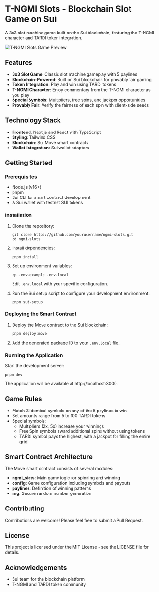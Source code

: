 # T-NGMI Slots - Blockchain Slot Game on Sui

A 3x3 slot machine game built on the Sui blockchain, featuring the T-NGMI character and TARDI token integration.

![T-NGMI Slots Game Preview](public/assets/images/og-image.png)

## Features

- **3x3 Slot Game**: Classic slot machine gameplay with 5 paylines
- **Blockchain-Powered**: Built on Sui blockchain for provably fair gaming
- **Token Integration**: Play and win using TARDI tokens
- **T-NGMI Character**: Enjoy commentary from the T-NGMI character as you play
- **Special Symbols**: Multipliers, free spins, and jackpot opportunities
- **Provably Fair**: Verify the fairness of each spin with client-side seeds

## Technology Stack

- **Frontend**: Next.js and React with TypeScript
- **Styling**: Tailwind CSS
- **Blockchain**: Sui Move smart contracts
- **Wallet Integration**: Sui wallet adapters

## Getting Started

### Prerequisites

- Node.js (v16+)
- pnpm
- Sui CLI for smart contract development
- A Sui wallet with testnet SUI tokens

### Installation

1. Clone the repository:
   ```
   git clone https://github.com/yourusername/ngmi-slots.git
   cd ngmi-slots
   ```

2. Install dependencies:
   ```
   pnpm install
   ```

3. Set up environment variables:
   ```
   cp .env.example .env.local
   ```
   Edit `.env.local` with your specific configuration.

4. Run the Sui setup script to configure your development environment:
   ```
   pnpm sui-setup
   ```

### Deploying the Smart Contract

1. Deploy the Move contract to the Sui blockchain:
   ```
   pnpm deploy:move
   ```

2. Add the generated package ID to your `.env.local` file.

### Running the Application

Start the development server:
```
pnpm dev
```

The application will be available at http://localhost:3000.

## Game Rules

- Match 3 identical symbols on any of the 5 paylines to win
- Bet amounts range from 5 to 100 TARDI tokens
- Special symbols:
  - Multipliers (2x, 5x) increase your winnings
  - Free Spin symbols award additional spins without using tokens
  - TARDI symbol pays the highest, with a jackpot for filling the entire grid

## Smart Contract Architecture

The Move smart contract consists of several modules:

- **ngmi_slots**: Main game logic for spinning and winning
- **config**: Game configuration including symbols and payouts
- **paylines**: Definition of winning patterns
- **rng**: Secure random number generation

## Contributing

Contributions are welcome! Please feel free to submit a Pull Request.

## License

This project is licensed under the MIT License - see the LICENSE file for details.

## Acknowledgements

- Sui team for the blockchain platform
- T-NGMI and TARDI token community